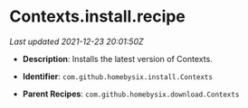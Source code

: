 # Contexts.install.recipe

_Last updated 2021-12-23 20:01:50Z_

- **Description**: Installs the latest version of Contexts.

- **Identifier**: `com.github.homebysix.install.Contexts`

- **Parent Recipes**: `com.github.homebysix.download.Contexts`
